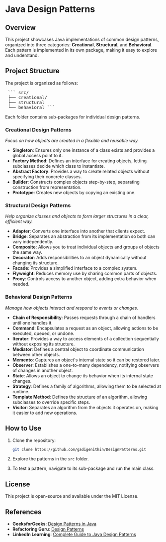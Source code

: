 # Java Design Patterns

## Overview

This project showcases Java implementations of common design patterns, organized into three categories: **Creational**, **Structural**, and **Behavioral**. Each pattern is implemented in its own package, making it easy to explore and understand.

## Project Structure

The project is organized as follows:

<pre> ``` src/ 
 ├── creational/
 ├── structural
 └── behavioral ``` </pre>


Each folder contains sub-packages for individual design patterns.

### Creational Design Patterns
*Focus on how objects are created in a flexible and reusable way.*

- **Singleton**: Ensures only one instance of a class exists and provides a global access point to it.  
- **Factory Method**: Defines an interface for creating objects, letting subclasses decide which class to instantiate.  
- **Abstract Factory**: Provides a way to create related objects without specifying their concrete classes.  
- **Builder**: Constructs complex objects step-by-step, separating construction from representation.  
- **Prototype**: Creates new objects by copying an existing one.  


### Structural Design Patterns
*Help organize classes and objects to form larger structures in a clear, efficient way.*

- **Adapter**: Converts one interface into another that clients expect.  
- **Bridge**: Separates an abstraction from its implementation so both can vary independently.  
- **Composite**: Allows you to treat individual objects and groups of objects the same way.  
- **Decorator**: Adds responsibilities to an object dynamically without changing its structure.  
- **Facade**: Provides a simplified interface to a complex system.  
- **Flyweight**: Reduces memory use by sharing common parts of objects.  
- **Proxy**: Controls access to another object, adding extra behavior when needed.


### Behavioral Design Patterns
*Manage how objects interact and respond to events or changes.*

- **Chain of Responsibility**: Passes requests through a chain of handlers until one handles it.  
- **Command**: Encapsulates a request as an object, allowing actions to be executed, queued, or undone.  
- **Iterator**: Provides a way to access elements of a collection sequentially without exposing its structure.  
- **Mediator**: Defines a central object to coordinate communication between other objects.  
- **Memento**: Captures an object's internal state so it can be restored later.  
- **Observer**: Establishes a one-to-many dependency, notifying observers of changes in another object.  
- **State**: Allows an object to change its behavior when its internal state changes.  
- **Strategy**: Defines a family of algorithms, allowing them to be selected at runtime.  
- **Template Method**: Defines the structure of an algorithm, allowing subclasses to override specific steps.  
- **Visitor**: Separates an algorithm from the objects it operates on, making it easier to add new operations.

## How to Use

1. Clone the repository:
   ```bash
   git clone https://github.com/gadigenithin/DesignPatterns.git

2. Explore the patterns in the `src` folder.

3. To test a pattern, navigate to its sub-package and run the main class.

## License

This project is open-source and available under the MIT License.

## References

- **GeeksforGeeks**: [Design Patterns in Java](https://www.geeksforgeeks.org/design-patterns-in-java/)
- **Refactoring Guru**: [Design Patterns](https://refactoring.guru/design-patterns)
- **LinkedIn Learning**: [Complete Guide to Java Design Patterns](https://www.linkedin.com/learning/complete-guide-to-java-design-patterns-creational-behavioral-and-structural/)

